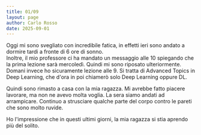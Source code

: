 ```yaml
---
title: 01/09
layout: page
author: Carlo Rosso
date: 2025-09-01
---
```


Oggi mi sono svegliato con incredibile fatica, in effetti ieri sono andato a
dormire tardi a fronte di 6 ore di sonno.  
Inoltre, il mio professore ci ha mandato un messaggio alle 10 spiegando che la
prima lezione sarà mercoledì. Quindi mi sono riposato ulteriormente.
Domani invece ho sicuramente lezione alle 9. Si tratta di Advanced Topics in
Deep Learning, che d'ora in poi chiamerò solo Deep Learning oppure DL.

Quindi sono rimasto a casa con la mia ragazza. Mi avrebbe fatto piacere
lavorare, ma non ne avevo molta voglia. La sera siamo andati ad arrampicare.
Continuo a strusciare qualche parte del corpo contro le pareti che sono molto
ruvide.

Ho l'impressione che in questi ultimi giorni, la mia ragazza si stia aprendo più
del solito.
